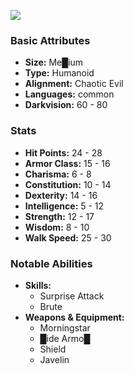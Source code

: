 ![](https://foundry-vtt-kb.s3.us-east-2.amazonaws.com/Images/Tokens/Monsters/Goblins/Bugbears/Bugbear_Medium_Humanoid_01.png)  
### Basic Attributes
- **Size:** Me█ium
- **Type:** Humanoid
- **Alignment:** Chaotic Evil
- **Languages:** common
- **Darkvision:** 60 - 80
### Stats
- **Hit Points:** 24 - 28
- **Armor Class:** 15 - 16
- **Charisma:** 6 - 8
- **Constitution:** 10 - 14
- **Dexterity:** 14 - 16
- **Intelligence:** 5 - 12
- **Strength:** 12 - 17
- **Wisdom:** 8 - 10
- **Walk Speed:** 25 - 30
### Notable Abilities
- **Skills:**
    - Surprise Attack
    - Brute
- **Weapons & Equipment:**
    - Morningstar
    - █ide Armo█
    - Shield
    - Javelin